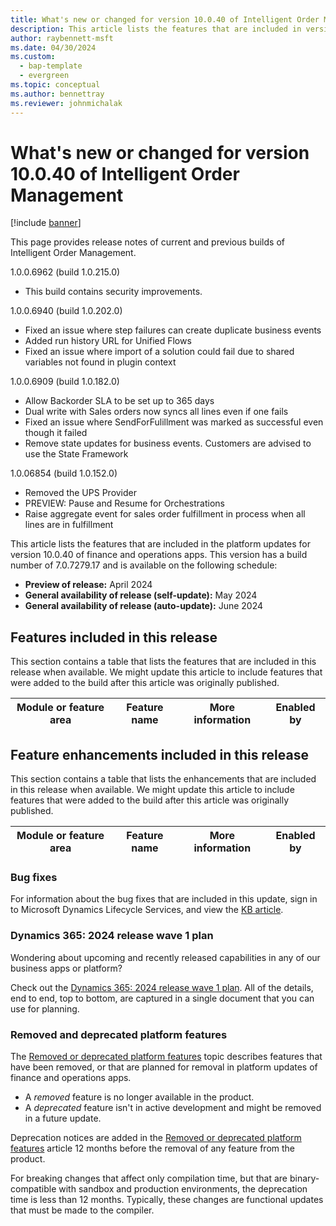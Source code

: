 ```yaml
---
title: What's new or changed for version 10.0.40 of Intelligent Order Management
description: This article lists the features that are included in version 10.0.40 of Intelligent Order Mangement.
author: raybennett-msft
ms.date: 04/30/2024
ms.custom: 
  - bap-template
  - evergreen
ms.topic: conceptual
ms.author: bennettray
ms.reviewer: johnmichalak
---
```


# What's new or changed for version 10.0.40 of Intelligent Order Management

[!include [banner](includes/banner.md)]

This page provides release notes of current and previous builds of Intelligent Order Management.

1.0.0.6962 (build 1.0.215.0)
 * This build contains security improvements.

1.0.0.6940 (build 1.0.202.0)
 * Fixed an issue where step failures can create duplicate business events
 * Added run history URL for Unified Flows
 * Fixed an issue where import of a solution could fail due to shared variables not found in plugin context

1.0.0.6909 (build 1.0.182.0)
 * Allow Backorder SLA to be set up to 365 days
 * Dual write with Sales orders now syncs all lines even if one fails
 * Fixed an issue where SendForFulillment was marked as successful even though it failed
 * Remove state updates for business events. Customers are advised to use the State Framework

1.0.06854 (build 1.0.152.0)
 * Removed the UPS Provider
 * PREVIEW: Pause and Resume for Orchestrations
 * Raise aggregate event for sales order fulfillment in process when all lines are in fulfillment

This article lists the features that are included in the platform updates for version 10.0.40 of finance and operations apps. This version has a build number of 7.0.7279.17 and is available on the following schedule:

- **Preview of release:** April 2024
- **General availability of release (self-update):** May 2024
- **General availability of release (auto-update):** June 2024

## Features included in this release

This section contains a table that lists the features that are included in this release when available. We might update this article to include features that were added to the build after this article was originally published.

| Module or feature area | Feature name | More information | Enabled by |
|---|---|---|---|


## Feature enhancements included in this release

This section contains a table that lists the enhancements that are included in this release when available. We might update this article to include features that were added to the build after this article was originally published.

| Module or feature area | Feature name | More information | Enabled by |
|---|---|---|---|

### Bug fixes

For information about the bug fixes that are included in this update, sign in to Microsoft Dynamics Lifecycle Services, and view the [KB article](https://fix.lcs.dynamics.com/Issue/Details?bugId=932660).

### Dynamics 365: 2024 release wave 1 plan

Wondering about upcoming and recently released capabilities in any of our business apps or platform?

Check out the [Dynamics 365: 2024 release wave 1 plan](/dynamics365/release-plan/2024wave1/). All of the details, end to end, top to bottom, are captured in a single document that you can use for planning.

### Removed and deprecated platform features

The [Removed or deprecated platform features](../../fin-ops/get-started/removed-deprecated-features-platform-updates.md) topic describes features that have been removed, or that are planned for removal in platform updates of finance and operations apps.

- A *removed* feature is no longer available in the product.
- A *deprecated* feature isn't in active development and might be removed in a future update.

Deprecation notices are added in the [Removed or deprecated platform features](../../fin-ops/get-started/removed-deprecated-features-platform-updates.md) article 12 months before the removal of any feature from the product.

For breaking changes that affect only compilation time, but that are binary-compatible with sandbox and production environments, the deprecation time is less than 12 months. Typically, these changes are 
functional updates that must be made to the compiler.
